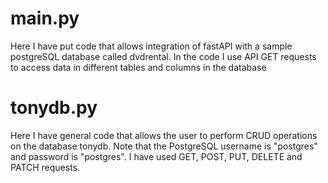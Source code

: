 # main.py
Here I have put code that allows integration of fastAPI with a sample postgreSQL database called dvdrental.
In the code I use API GET requests to access data in different tables and columns in the database

# tonydb.py
Here I have general code that allows the user to perform CRUD operations on the database tonydb. Note that the PostgreSQL username is "postgres" and password is "postgres".
I have used GET, POST, PUT, DELETE and PATCH requests.
